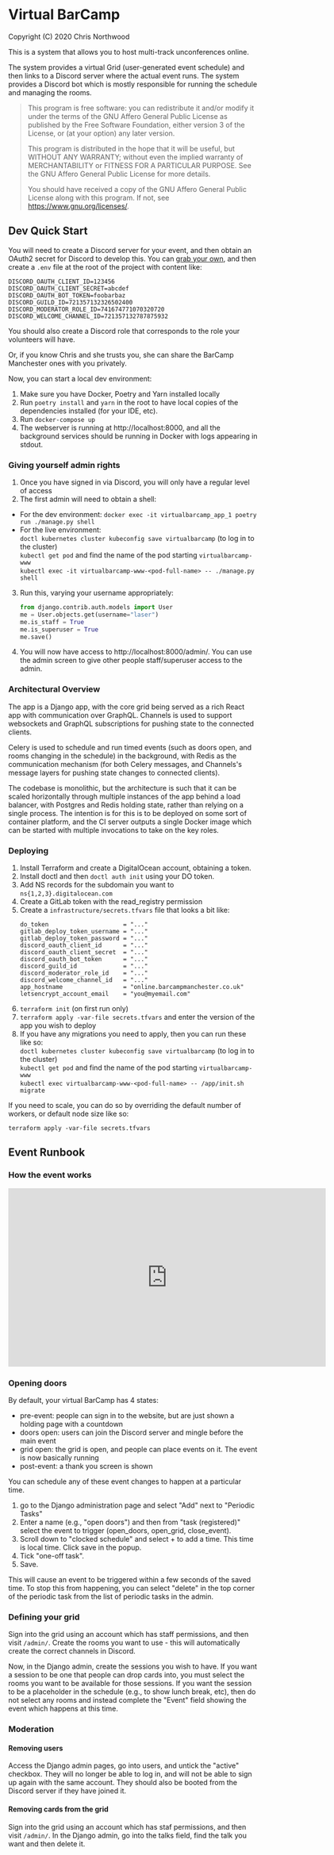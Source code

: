# Virtual BarCamp

Copyright (C) 2020 Chris Northwood

This is a system that allows you to host multi-track unconferences online.

The system provides a virtual Grid (user-generated event schedule) and then
links to a Discord server where the actual event runs. The system provides a
Discord bot which is mostly responsible for running the schedule and managing
the rooms.

> This program is free software: you can redistribute it and/or modify
> it under the terms of the GNU Affero General Public License as published by
> the Free Software Foundation, either version 3 of the License, or
> (at your option) any later version.
>
> This program is distributed in the hope that it will be useful,
> but WITHOUT ANY WARRANTY; without even the implied warranty of
> MERCHANTABILITY or FITNESS FOR A PARTICULAR PURPOSE. See the
> GNU Affero General Public License for more details.
>
> You should have received a copy of the GNU Affero General Public License
> along with this program. If not, see <https://www.gnu.org/licenses/>.

## Dev Quick Start

You will need to create a Discord server for your event, and then obtain an
OAuth2 secret for Discord to develop this. You can
[grab your own](https://discord.com/developers/docs/topics/oauth2), and then
create a `.env` file at the root of the project with content like:

```
DISCORD_OAUTH_CLIENT_ID=123456
DISCORD_OAUTH_CLIENT_SECRET=abcdef
DISCORD_OAUTH_BOT_TOKEN=foobarbaz
DISCORD_GUILD_ID=721357132326502400
DISCORD_MODERATOR_ROLE_ID=741674771070320720
DISCORD_WELCOME_CHANNEL_ID=721357132787875932
```

You should also create a Discord role that corresponds to the role your
volunteers will have.

Or, if you know Chris and she trusts you, she can share the BarCamp Manchester
ones with you privately.

Now, you can start a local dev environment:

1. Make sure you have Docker, Poetry and Yarn installed locally
2. Run `poetry install` and `yarn` in the root to have local copies of the
   dependencies installed (for your IDE, etc).
3. Run `docker-compose up`
4. The webserver is running at http://localhost:8000, and all the background
   services should be running in Docker with logs appearing in stdout.

### Giving yourself admin rights

1. Once you have signed in via Discord, you will only have a regular level of
   access
2. The first admin will need to obtain a shell:
 * For the dev environment: `docker exec -it virtualbarcamp_app_1 poetry run ./manage.py shell`
 * For the live environment:<br>
   `doctl kubernetes cluster kubeconfig save virtualbarcamp` (to log in to the cluster)<br>
   `kubectl get pod` and find the name of the pod starting `virtualbarcamp-www`<br>
   `kubectl exec -it virtualbarcamp-www-<pod-full-name> -- ./manage.py shell`
3. Run this, varying your username appropriately:
   ```python
   from django.contrib.auth.models import User
   me = User.objects.get(username="laser")
   me.is_staff = True
   me.is_superuser = True
   me.save()
   ```
4. You will now have access to http://localhost:8000/admin/. You can use the
   admin screen to give other people staff/superuser access to the admin.

### Architectural Overview

The app is a Django app, with the core grid being served as a rich React app
with communication over GraphQL. Channels is used to support websockets and
GraphQL subscriptions for pushing state to the connected clients.

Celery is used to schedule and run timed events (such as doors open, and
rooms changing in the schedule) in the background, with Redis as the
communication mechanism (for both Celery messages, and Channels's message
layers for pushing state changes to connected clients).

The codebase is monolithic, but the architecture is such that it can be
scaled horizontally through multiple instances of the app behind a load
balancer, with Postgres and Redis holding state, rather than relying on a
single process. The intention is for this is to be deployed on some sort of
container platform, and the CI server outputs a single Docker image which can
be started with multiple invocations to take on the key roles.

### Deploying

1. Install Terraform and create a DigitalOcean account, obtaining a token.
2. Install doctl and then `doctl auth init` using your DO token.
3. Add NS records for the subdomain you want to `ns{1,2,3}.digitalocean.com`
4. Create a GitLab token with the read_registry permission
5. Create a `infrastructure/secrets.tfvars` file that looks a bit like:
   ```
   do_token                     = "..."
   gitlab_deploy_token_username = "..."
   gitlab_deploy_token_password = "..."
   discord_oauth_client_id      = "..."
   discord_oauth_client_secret  = "..."
   discord_oauth_bot_token      = "..."
   discord_guild_id             = "..."
   discord_moderator_role_id    = "..."
   discord_welcome_channel_id   = "..."
   app_hostname                 = "online.barcampmanchester.co.uk"
   letsencrypt_account_email    = "you@myemail.com"
   ```
6. `terraform init` (on first run only)
7. `terraform apply -var-file secrets.tfvars` and enter the version of the app
   you wish to deploy
8. If you have any migrations you need to apply, then you can run these like so:<br>
   `doctl kubernetes cluster kubeconfig save virtualbarcamp` (to log in to the cluster)<br>
   `kubectl get pod` and find the name of the pod starting `virtualbarcamp-www`<br>
   `kubectl exec virtualbarcamp-www-<pod-full-name> -- /app/init.sh migrate`

If you need to scale, you can do so by overriding the default number of
workers, or default node size like so:

    terraform apply -var-file secrets.tfvars

## Event Runbook

### How the event works

<iframe src="https://player.vimeo.com/video/457708988" width="640" height="360" frameborder="0" allow="autoplay; fullscreen" allowfullscreen></iframe>

### Opening doors

By default, your virtual BarCamp has 4 states:

- pre-event: people can sign in to the website, but are just shown a holding
  page with a countdown
- doors open: users can join the Discord server and mingle before the main event
- grid open: the grid is open, and people can place events on it. The event is
  now basically running
- post-event: a thank you screen is shown

You can schedule any of these event changes to happen at a particular time.

1. go to the Django administration page and select "Add" next to "Periodic
   Tasks"
2. Enter a name (e.g., "open doors") and then from "task (registered)" select
   the event to trigger (open_doors, open_grid, close_event).
3. Scroll down to "clocked schedule" and select + to add a time. This time is
   local time. Click save in the popup.
4. Tick "one-off task".
5. Save.

This will cause an event to be triggered within a few seconds of the saved
time. To stop this from happening, you can select "delete" in the top corner
of the periodic task from the list of periodic tasks in the admin.

### Defining your grid

Sign into the grid using an account which has staff permissions, and then
visit `/admin/`. Create the rooms you want to use - this will automatically
create the correct channels in Discord.

Now, in the Django admin, create the sessions you wish to have. If you want a
session to be one that people can drop cards into, you must select the rooms
you want to be available for those sessions. If you want the session to be a
placeholder in the schedule (e.g., to show lunch break, etc), then do not
select any rooms and instead complete the "Event" field showing the event
which happens at this time.

### Moderation

#### Removing users

Access the Django admin pages, go into users, and untick the "active"
checkbox. They will no longer be able to log in, and will not be able to
sign up again with the same account. They should also be booted from the
Discord server if they have joined it.

#### Removing cards from the grid

Sign into the grid using an account which has staf permissions, and then
visit `/admin/`. In the Django admin, go into the talks field, find the 
talk you want and then delete it.
